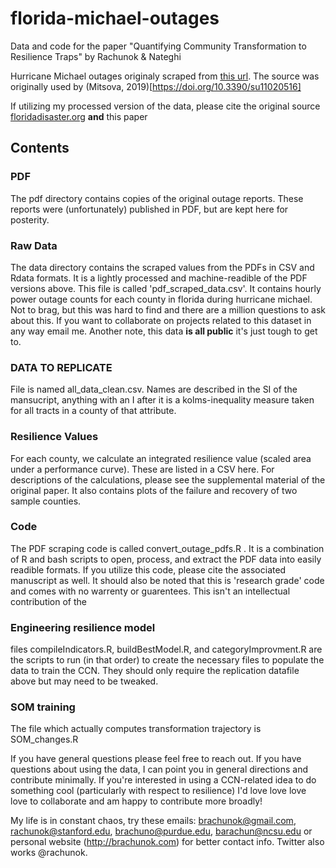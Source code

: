 # florida-michael-outages
Data and code for the paper "Quantifying Community Transformation to Resilience Traps" by Rachunok &amp; Nateghi

Hurricane Michael outages originaly scraped from [this url](https://maps.floridadisaster.org/outage_reports/michael/). The source was originally used by (Mitsova, 2019)[https://doi.org/10.3390/su11020516] 

If utilizing my processed version of the data, please cite the original source [floridadisaster.org](floridadisaster.org) **and** this paper 

## Contents

### PDF 
The pdf directory contains copies of the original outage reports. These reports were (unfortunately) published in PDF, but are kept here for posterity. 

### Raw Data
The data directory contains the scraped values from the PDFs in CSV and Rdata formats. It is a lightly processed and machine-readible of the PDF versions above. This file is called 'pdf_scraped_data.csv'. It contains hourly power outage counts for each county in florida during hurricane michael. Not to brag, but this was hard to find and there are a million questions to ask about this. If you want to collaborate on projects related to this dataset in any way email me. Another note, this data **is all public** it's just tough to get to. 

### DATA TO REPLICATE
File is named all_data_clean.csv. Names are described in the SI of the mansucript, anything with an I after it is a kolms-inequality measure taken for all tracts in a county of that attribute. 

### Resilience Values
For each county, we calculate an integrated resilience value (scaled area under a performance curve). These are listed in a CSV here. For descriptions of the calculations, please see the supplemental material of the original paper. It also contains plots of the failure and recovery of two sample counties. 

### Code
The PDF scraping code is called convert_outage_pdfs.R . It is a combination of R and bash scripts to open, process, and extract the PDF data into easily readible formats. If you utilize this code, please cite the associated manuscript as well. It should also be noted that this is 'research grade' code and comes with no warrenty or guarentees. This isn't an intellectual contribution of the 

### Engineering resilience model  
files compileIndicators.R, buildBestModel.R, and categoryImprovment.R are the scripts to run (in that order) to create the necessary files to populate the data to train the CCN. They should only require the replication datafile above but may need to be tweaked. 

### SOM training
The file which actually computes transformation trajectory is SOM_changes.R 



If you have general questions please feel free to reach out. If you have questions about using the data, I can point you in general directions and contribute minimally. If you're interested in using a CCN-related idea to do something cool (particularly with respect to resilience) I'd love love love love to collaborate and am happy to contribute more broadly! 

My life is in constant chaos, try these emails: brachunok@gmail.com, rachunok@stanford.edu, brachuno@purdue.edu, barachun@ncsu.edu or personal website (http://brachunok.com) for better contact info. Twitter also works @rachunok.


